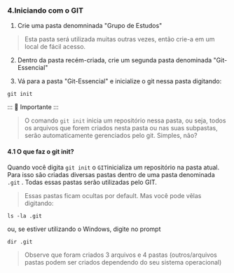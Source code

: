 ### 4.Iniciando com o GIT

1. Crie uma pasta denomninada "Grupo de Estudos"

> Esta pasta será utilizada muitas outras vezes, então crie-a em um local de fácil acesso.

2. Dentro da pasta recém-criada, crie um segunda pasta denominada "Git-Essencial"

3. Vá para a pasta "Git-Essencial" e inicialize o git nessa pasta digitando:

````
git init
````


::: :pushpin: Importante :::

>O comando `git init` inicia um repositório nessa pasta, ou seja, todos os arquivos que forem criados nesta pasta ou nas suas subpastas, serão automaticamente gerenciados pelo git. Simples, não?


#### 4.1 O que faz o git init?

Quando você digita `git init` o `GIT`inicializa um repositório na pasta atual. Para isso são criadas diversas pastas dentro de uma pasta denominada `.git` . Todas essas pastas  serão utilizadas pelo GIT.

>Essas pastas ficam ocultas por default. Mas você pode vêlas digitando:

````
ls -la .git
````

ou, se estiver utilizando o Windows, digite no prompt

````
dir .git
````
>Observe que foram criados 3 arquivos e 4 pastas (outros/arquivos pastas podem ser criados dependendo do seu sistema operacional)






